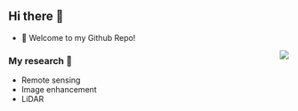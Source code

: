 ## Hi there 👋

- 🌱 Welcome to my Github Repo!

<img align="right" src="https://github-readme-stats.vercel.app/api?username=littlebeen&count_private=true&show_icons=true" />

### My research 🤗
- Remote sensing
- Image enhancement
- LiDAR

<!--
**littlebeen/littlebeen** is a ✨ _special_ ✨ repository because its `README.md` (this file) appears on your GitHub profile.

Here are some ideas to get you started:

- 🔭 I’m currently working on ...
- 🌱 I’m currently learning ...
- 👯 I’m looking to collaborate on ...
- 🤔 I’m looking for help with ...
- 💬 Ask me about ...
- 📫 How to reach me: ...
- 😄 Pronouns: ...
- ⚡ Fun fact: ...
-->

